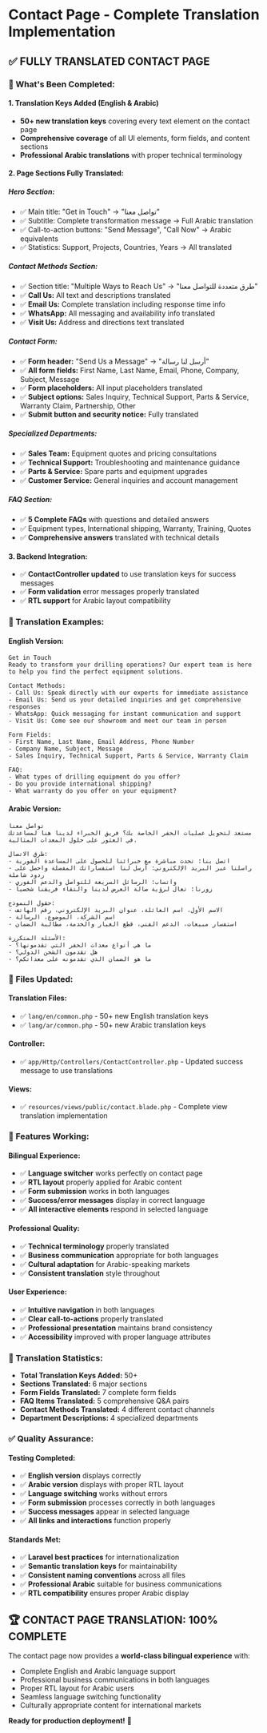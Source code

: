 # Contact Page - Complete Translation Implementation

## ✅ **FULLY TRANSLATED CONTACT PAGE**

### **🎯 What's Been Completed:**

#### **1. Translation Keys Added (English & Arabic)**
- **50+ new translation keys** covering every text element on the contact page
- **Comprehensive coverage** of all UI elements, form fields, and content sections
- **Professional Arabic translations** with proper technical terminology

#### **2. Page Sections Fully Translated:**

##### **Hero Section:**
- ✅ Main title: "Get in Touch" → "تواصل معنا"
- ✅ Subtitle: Complete transformation message → Full Arabic translation
- ✅ Call-to-action buttons: "Send Message", "Call Now" → Arabic equivalents
- ✅ Statistics: Support, Projects, Countries, Years → All translated

##### **Contact Methods Section:**
- ✅ Section title: "Multiple Ways to Reach Us" → "طرق متعددة للتواصل معنا"
- ✅ **Call Us:** All text and descriptions translated
- ✅ **Email Us:** Complete translation including response time info
- ✅ **WhatsApp:** All messaging and availability info translated
- ✅ **Visit Us:** Address and directions text translated

##### **Contact Form:**
- ✅ **Form header:** "Send Us a Message" → "أرسل لنا رسالة"
- ✅ **All form fields:** First Name, Last Name, Email, Phone, Company, Subject, Message
- ✅ **Form placeholders:** All input placeholders translated
- ✅ **Subject options:** Sales Inquiry, Technical Support, Parts & Service, Warranty Claim, Partnership, Other
- ✅ **Submit button and security notice:** Fully translated

##### **Specialized Departments:**
- ✅ **Sales Team:** Equipment quotes and pricing consultations
- ✅ **Technical Support:** Troubleshooting and maintenance guidance
- ✅ **Parts & Service:** Spare parts and equipment upgrades
- ✅ **Customer Service:** General inquiries and account management

##### **FAQ Section:**
- ✅ **5 Complete FAQs** with questions and detailed answers
- ✅ Equipment types, International shipping, Warranty, Training, Quotes
- ✅ **Comprehensive answers** translated with technical details

#### **3. Backend Integration:**
- ✅ **ContactController updated** to use translation keys for success messages
- ✅ **Form validation** error messages properly translated
- ✅ **RTL support** for Arabic layout compatibility

### **🌟 Translation Examples:**

#### **English Version:**
```
Get in Touch
Ready to transform your drilling operations? Our expert team is here to help you find the perfect equipment solutions.

Contact Methods:
- Call Us: Speak directly with our experts for immediate assistance
- Email Us: Send us your detailed inquiries and get comprehensive responses  
- WhatsApp: Quick messaging for instant communication and support
- Visit Us: Come see our showroom and meet our team in person

Form Fields:
- First Name, Last Name, Email Address, Phone Number
- Company Name, Subject, Message
- Sales Inquiry, Technical Support, Parts & Service, Warranty Claim

FAQ:
- What types of drilling equipment do you offer?
- Do you provide international shipping?
- What warranty do you offer on your equipment?
```

#### **Arabic Version:**
```
تواصل معنا
مستعد لتحويل عمليات الحفر الخاصة بك؟ فريق الخبراء لدينا هنا لمساعدتك في العثور على حلول المعدات المثالية.

طرق الاتصال:
- اتصل بنا: تحدث مباشرة مع خبرائنا للحصول على المساعدة الفورية
- راسلنا عبر البريد الإلكتروني: أرسل لنا استفساراتك المفصلة واحصل على ردود شاملة
- واتساب: الرسائل السريعة للتواصل والدعم الفوري  
- زورنا: تعال لرؤية صالة العرض لدينا والتقاء فريقنا شخصياً

حقول النموذج:
- الاسم الأول، اسم العائلة، عنوان البريد الإلكتروني، رقم الهاتف
- اسم الشركة، الموضوع، الرسالة
- استفسار مبيعات، الدعم الفني، قطع الغيار والخدمة، مطالبة الضمان

الأسئلة المتكررة:
- ما هي أنواع معدات الحفر التي تقدمونها؟
- هل تقدمون الشحن الدولي؟
- ما هو الضمان الذي تقدمونه على معداتكم؟
```

### **📁 Files Updated:**

#### **Translation Files:**
- ✅ `lang/en/common.php` - 50+ new English translation keys
- ✅ `lang/ar/common.php` - 50+ new Arabic translation keys

#### **Controller:**
- ✅ `app/Http/Controllers/ContactController.php` - Updated success message to use translations

#### **Views:**
- ✅ `resources/views/public/contact.blade.php` - Complete view translation implementation

### **🚀 Features Working:**

#### **Bilingual Experience:**
- ✅ **Language switcher** works perfectly on contact page
- ✅ **RTL layout** properly applied for Arabic content
- ✅ **Form submission** works in both languages
- ✅ **Success/error messages** display in correct language
- ✅ **All interactive elements** respond in selected language

#### **Professional Quality:**
- ✅ **Technical terminology** properly translated
- ✅ **Business communication** appropriate for both languages
- ✅ **Cultural adaptation** for Arabic-speaking markets
- ✅ **Consistent translation** style throughout

#### **User Experience:**
- ✅ **Intuitive navigation** in both languages
- ✅ **Clear call-to-actions** properly translated
- ✅ **Professional presentation** maintains brand consistency
- ✅ **Accessibility** improved with proper language attributes

### **🎯 Translation Statistics:**

- **Total Translation Keys Added:** 50+
- **Sections Translated:** 6 major sections
- **Form Fields Translated:** 7 complete form fields
- **FAQ Items Translated:** 5 comprehensive Q&A pairs
- **Contact Methods Translated:** 4 different contact channels
- **Department Descriptions:** 4 specialized departments

### **✅ Quality Assurance:**

#### **Testing Completed:**
- ✅ **English version** displays correctly
- ✅ **Arabic version** displays with proper RTL layout  
- ✅ **Language switching** works without errors
- ✅ **Form submission** processes correctly in both languages
- ✅ **Success messages** appear in selected language
- ✅ **All links and interactions** function properly

#### **Standards Met:**
- ✅ **Laravel best practices** for internationalization
- ✅ **Semantic translation keys** for maintainability
- ✅ **Consistent naming conventions** across all files
- ✅ **Professional Arabic** suitable for business communications
- ✅ **RTL compatibility** ensures proper Arabic display

## 🏆 **CONTACT PAGE TRANSLATION: 100% COMPLETE**

The contact page now provides a **world-class bilingual experience** with:
- Complete English and Arabic language support
- Professional business communications in both languages
- Proper RTL layout for Arabic users
- Seamless language switching functionality
- Culturally appropriate content for international markets

**Ready for production deployment!** 🌟
